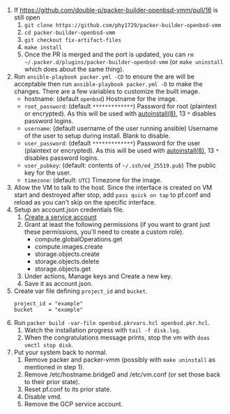 1) If https://github.com/double-p/packer-builder-openbsd-vmm/pull/16 is still open
    1) `git clone https://github.com/phy1729/packer-builder-openbsd-vmm`
    1) `cd packer-builder-openbsd-vmm`
    1) `git checkout fix-artifact-files`
    1) `make install`
    1) Once the PR is merged and the port is updated, you can `rm ~/.packer.d/plugins/packer-builder-openbsd-vmm` (or `make uninstall` which does about the same thing).
1) Run `ansible-playbook packer.yml -CD` to ensure the are will be acceptable then run `ansible-playbook packer.yml -D` to make the changes.
    There are a few variables to customize the built image.
    * hostname: (default `openbsd`) Hostname for the image.
    * `root_password`: (default `*************`) Password for root (plaintext or encrypted). As this will be used with [autoinstall(8)](https://man.openbsd.org/autoinstall.8), 13 `*` disables password logins.
    * `username`: (default username of the user running ansible) Username of the user to setup during install. Blank to disable.
    * `user_password`: (default `*************`) Password for the user (plaintext or encrypted). As this will be used with [autoinstall(8)](https://man.openbsd.org/autoinstall.8), 13 `*` disables password logins.
    * `user_pubkey`: (default: contents of `~/.ssh/ed_25519.pub`) The public key for the user.
    * `timezone`: (default: `UTC`) Timezone for the image.
1) Allow the VM to talk to the host. Since the interface is created on VM start and destroyed after stop, add `pass quick on tap` to pf.conf and reload as you can't skip on the specific interface.
1) Setup an account.json credentials file.
    1) [Create a service account](https://console.cloud.google.com/iam-admin/serviceaccounts)
    1) Grant at least the following permissions (if you want to grant just these permissions, you'll need to create a custom role).
        * compute.globalOperations.get
        * compute.images.create
        * storage.objects.create
        * storage.objects.delete
        * storage.objects.get
    1) Under actions, Manage keys and Create a new key.
    1) Save it as account.json.
1) Create var file defining `project_id` and `bucket`.
    ```
    project_id = "example"
    bucket     = "example"
    ```
1) Run `packer build -var-file openbsd.pkrvars.hcl openbsd.pkr.hcl`.
    1) Watch the installation progress with `tail -f disk.log`.
    1) When the congratulations message prints, stop the vm with `doas vmctl stop disk`.
1) Put your system back to normal.
    1) Remove packer and packer-vmm (possibly with `make uninstall` as mentioned in step 1).
    1) Remove /etc/hostname.bridge0 and /etc/vm.conf (or set those back to their prior state).
    1) Reset pf.conf to its prior state.
    1) Disable vmd.
    1) Remove the GCP service account.
